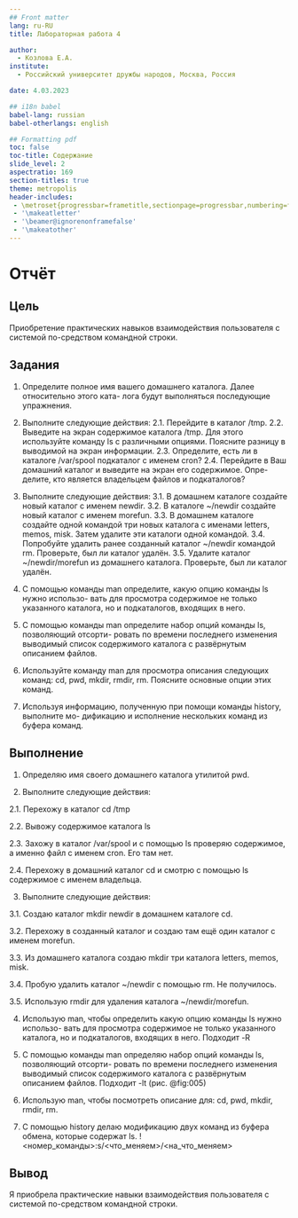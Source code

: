 ```yaml
---
## Front matter
lang: ru-RU
title: Лабораторная работа 4

author:
  - Козлова Е.А.
institute:
  - Российский университет дружбы народов, Москва, Россия

date: 4.03.2023

## i18n babel
babel-lang: russian
babel-otherlangs: english

## Formatting pdf
toc: false
toc-title: Содержание
slide_level: 2
aspectratio: 169
section-titles: true
theme: metropolis
header-includes:
 - \metroset{progressbar=frametitle,sectionpage=progressbar,numbering=fraction}
 - '\makeatletter'
 - '\beamer@ignorenonframefalse'
 - '\makeatother'
---
```




# Отчёт

## Цель

Приобретение практических навыков взаимодействия пользователя с системой по-средством командной строки.

## Задания

1. Определите полное имя вашего домашнего каталога. Далее относительно этого ката-
лога будут выполняться последующие упражнения.

2. Выполните следующие действия:
2.1. Перейдите в каталог /tmp.
2.2. Выведите на экран содержимое каталога /tmp. Для этого используйте команду ls
с различными опциями. Поясните разницу в выводимой на экран информации.
2.3. Определите, есть ли в каталоге /var/spool подкаталог с именем cron?
2.4. Перейдите в Ваш домашний каталог и выведите на экран его содержимое. Опре-
делите, кто является владельцем файлов и подкаталогов?

3. Выполните следующие действия:
3.1. В домашнем каталоге создайте новый каталог с именем newdir.
3.2. В каталоге ~/newdir создайте новый каталог с именем morefun.
3.3. В домашнем каталоге создайте одной командой три новых каталога с именами
letters, memos, misk. Затем удалите эти каталоги одной командой.
3.4. Попробуйте удалить ранее созданный каталог ~/newdir командой rm. Проверьте,
был ли каталог удалён.
3.5. Удалите каталог ~/newdir/morefun из домашнего каталога. Проверьте, был ли
каталог удалён.

4. С помощью команды man определите, какую опцию команды ls нужно использо-
вать для просмотра содержимое не только указанного каталога, но и подкаталогов,
входящих в него.

5. С помощью команды man определите набор опций команды ls, позволяющий отсорти-
ровать по времени последнего изменения выводимый список содержимого каталога
с развёрнутым описанием файлов.

6. Используйте команду man для просмотра описания следующих команд: cd, pwd, mkdir,
rmdir, rm. Поясните основные опции этих команд.

7. Используя информацию, полученную при помощи команды history, выполните мо-
дификацию и исполнение нескольких команд из буфера команд.

## Выполнение

1. Определяю имя своего домашнего каталога утилитой pwd.


2. Выполните следующие действия:

2.1. Перехожу в каталог cd /tmp


2.2. Вывожу содержимое каталога ls 

2.3. Захожу в каталог /var/spool и с помощью ls проверяю содержимое, а именно файл с именем cron.
Его там нет.


2.4. Перехожу в домашний каталог cd и смотрю с помощью ls содержимое с именем владельца.


3. Выполните следующие действия:

3.1. Создаю каталог mkdir newdir в домашнем каталоге cd.


3.2. Перехожу в созданный каталог и создаю там ещё один каталог с именем morefun.


3.3. Из домашнего каталога создаю mkdir три каталога letters, memos, misk.


3.4. Пробую удалить каталог ~/newdir с помощью rm. Не получилось.


3.5. Использую rmdir для удаления каталога ~/newdir/morefun.



4. Использую man, чтобы определить какую опцию команды ls нужно использо-
вать для просмотра содержимое не только указанного каталога, но и подкаталогов,
входящих в него.
Подходит -R



5. С помощью команды man определяю набор опций команды ls, позволяющий отсорти-
ровать по времени последнего изменения выводимый список содержимого каталога
с развёрнутым описанием файлов.
Подходит -lt
(рис. @fig:005)

6. Использую man, чтобы посмотреть описание для: cd, pwd, mkdir, rmdir, rm.


7. С помощью history делаю модификацию двух команд из буфера обмена, которые содержат ls.
!<номер_команды>:s/<что_меняем>/<на_что_меняем>
## Вывод

Я приобрела практические навыки взаимодействия пользователя с системой по-средством командной строки.


